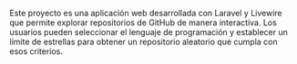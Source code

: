 Este proyecto es una aplicación web desarrollada con Laravel y Livewire que permite explorar repositorios de GitHub de manera interactiva. Los usuarios pueden seleccionar el lenguaje de programación y establecer un límite de estrellas para obtener un repositorio aleatorio que cumpla con esos criterios.
